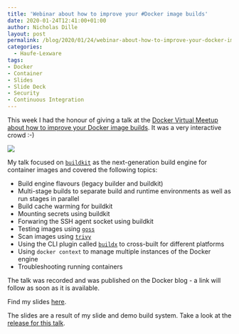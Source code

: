 ```yaml
---
title: 'Webinar about how to improve your #Docker image builds'
date: 2020-01-24T12:41:00+01:00
author: Nicholas Dille
layout: post
permalink: /blog/2020/01/24/webinar-about-how-to-improve-your-docker-image-builds/
categories:
  - Haufe-Lexware
tags:
- Docker
- Container
- Slides
- Slide Deck
- Security
- Continuous Integration
---
```

This week I had the honour of giving a talk at the [Docker Virtual Meetup about how to improve your Docker image builds](https://events.docker.com/events/details/docker-docker-virtual-meetups-presents-how-to-improve-your-docker-image-builds/). It was a very interactive crowd :-)

<img src="/media/2020/01/HowToImproveYourDockerImageBuilds.png" /><!-- .element: style="width: 80%" -->

<!--more-->

My talk focused on [`buildkit`](https://github.com/moby/buildkit) as the next-generation build engine for container images and covered the following topics:

- Build engine flavours (legacy builder and buildkit)
- Multi-stage builds to separate build and runtime environments as well as run stages in parallel
- Build cache warming for buildkit
- Mounting secrets using buildkit
- Forwaring the SSH agent socket using buildkit
- Testing images using [`goss`](https://github.com/aelsabbahy/goss)
- Scan images using [`trivy`](https://github.com/aquasecurity/trivy)
- Using the CLI plugin called [`buildx`](https://github.com/docker/buildx/) to cross-built for different platforms
- Using `docker context` to manage multiple instances of the Docker engine
- Troubleshooting running containers

The talk was recorded and was published on the Docker blog - a link will follow as soon as it is available.

Find my slides [here](https://dille.name/slides/2020-01-22/Docker-HowToImproveYourDockerImageBuilds.html#/).

The slides are a result of my slide and demo build system. Take a look at the [release for this talk](https://github.com/nicholasdille/container-slides/releases/tag/2020-01-22).

